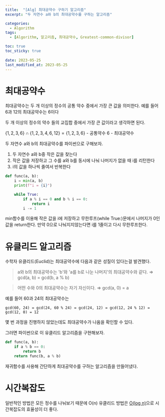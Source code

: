 ```yaml
---
title:  "[Alg] 최대공약수 구하기 알고리즘"
excerpt: "두 자연수 a와 b의 최대공약수를 구하는 알고리즘"

categories:
  - Algorithm
tags:
  - [Algorithm, 알고리즘, 최대공약수, Greatest-common-divisor]

toc: true
toc_sticky: true
 
date: 2023-05-25
last_modified_at: 2023-05-25
---
```


# 최대공약수
최대공약수는 두 개 이상의 정수의 공통 약수 중에서 가장 큰 값을 의미한다.
예를 들어 6과 12의 최대공약수는 6이다

두 개 이상의 정수의 약수 들의 교집합 중에서 가장 큰 값이라고 생각하면 된다.

$\lbrace1,2,3,6\rbrace \cap \lbrace1,2,3,4,6,12\rbrace = \lbrace1,2,3,6\rbrace$ - 공통약수
6 - 최대공약수

두 자연수 a와 b의 최대공약수를 파이썬으로 구해보자.

1. 두 자연수 a와 b중 작은 값을 찾는다
2. 작은 값을 저장하고 그 수를 a와 b를 동시에 나눠 나머지가 없을 때 i를 리턴한다
3. i의 값을 하나씩 줄여서 반복한다

```python
def func(a, b):
    i = min(a, b)
    print(f"i = {i}")

    while True:
        if a % i == 0 and b % i == 0:
            return i
        i -= 1
```

min함수를 이용해 작은 값을 i에 저장하고 무한루프(while True:)문에서 나머지가 0인 값을 return한다. 만약 0으로 나눠지지않는다면 i를 1줄이고 다시 무한루프한다.

# 유클리드 알고리즘
수학자 유클리드(Euclid)는 최대공약수에 다음과 같은 성질이 있다는걸 발견했다.
> a와 b의 최대공약수는 'b'와 'a를 b로 나눈 나머지'의 최대공약수와 같다.
⇒ gcd(a, b) = gcd(b, a % b)

> 어떤 수와 0의 최대공약수는 자기 자신이다.
⇒ gcd(a, 0) = a

예를 들어 60과 24의 최대공약수는

``gcd(60, 24) = gcd(24, 60 % 24) = gcd(24, 12) = gcd(12, 24 % 12) = gcd(12, 0) = 12``

몇 번 과정을 진행하지 않았는데도 최대공약수가 나옴을 확인할 수 있다.

그러면 파이썬으로 이 유클리드 알고리즘을 구현해보자.

```python
def func(a, b):
    if a % b == 0:
        return b
    return func(b, a % b)
```

재귀함수를 사용해 간단하게 최대공약수를 구하는 알고리즘을 만들어냈다.

# 시간복잡도
일반적인 방법은 모든 정수를 나눠보기 때문에 O(n)
유클리드 방법은 [O(log n)](https://dandalf.tistory.com/123)으로 시간복잡도의 효율성이 더 좋다.
